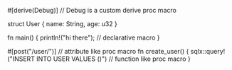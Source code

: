 #[derive(Debug)] // Debug is a custom derive proc macro

struct User {
   name: String,
   age: u32
}

fn main() {
   println!("hi there");  // declarative macro 
}

#[post("/user/")]  // attribute like proc macro
fn create_user() {
   sqlx::query!("INSERT INTO USER VALUES ()")  // function like proc macro
}